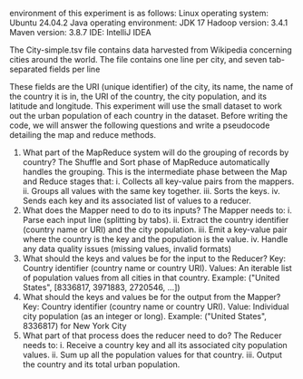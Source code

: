 environment of this experiment is as follows:
Linux operating system: Ubuntu 24.04.2
Java operating environment: JDK 17
Hadoop version: 3.4.1
Maven version: 3.8.7
IDE: IntelliJ IDEA

The City-simple.tsv file contains data harvested from Wikipedia concerning cities around the world. The file contains one line per city, and seven tab-separated fields per line


These fields are the URI (unique identifier) of the city, its name, the name of the country it is in, the URI of the country, the city population, and its latitude and longitude. This experiment will use the small dataset to work out the urban population of each country in the dataset.
Before writing the code, we will answer the following questions and write a pseudocode detailing the map and reduce methods.


1. What part of the MapReduce system will do the grouping of records by country?
The Shuffle and Sort phase of MapReduce automatically handles the grouping. This is the intermediate phase between the Map and Reduce stages that:
i.	Collects all key-value pairs from the mappers.
ii.	Groups all values with the same key together.
iii.	Sorts the keys.
iv.	Sends each key and its associated list of values to a reducer.
2. What does the Mapper need to do to its inputs?
The Mapper needs to:
i.	Parse each input line (splitting by tabs).
ii.	Extract the country identifier (country name or URI) and the city population.
iii.	Emit a key-value pair where the country is the key and the population is the value.
iv.	Handle any data quality issues (missing values, invalid formats)
3. What should the keys and values be for the input to the Reducer?
Key: Country identifier (country name or country URI).
Values: An iterable list of population values from all cities in that country.
Example: ("United States", [8336817, 3971883, 2720546, ...])
4. What should the keys and values be for the output from the Mapper?
Key: Country identifier (country name or country URI).
Value: Individual city population (as an integer or long).
Example: ("United States", 8336817) for New York City
5. What part of that process does the reducer need to do?
The Reducer needs to:
i.	Receive a country key and all its associated city population values.
ii.	Sum up all the population values for that country.
iii.	Output the country and its total urban population.
